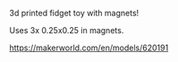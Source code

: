 3d printed fidget toy with magnets!  

Uses 3x 0.25x0.25 in magnets.   

https://makerworld.com/en/models/620191
